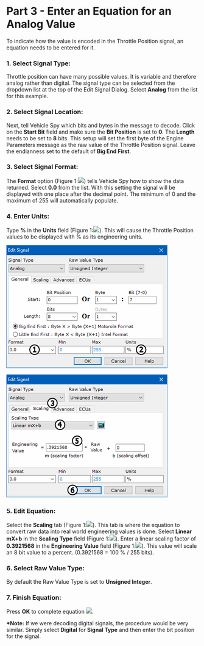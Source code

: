 # Part 3 - Enter an Equation for an Analog Value

To indicate how the value is encoded in the Throttle Position signal, an equation needs to be entered for it.

### 1. Select Signal Type:

Throttle position can have many possible values. It is variable and therefore analog rather than digital. The signal type can be selected from the dropdown list at the top of the Edit Signal Dialog. Select **Analog** from the list for this example.

### 2. Select Signal Location:

Next, tell Vehicle Spy which bits and bytes in the message to decode. Click on the **Start Bit** field and make sure the **Bit Position** is set to **0**. The **Length** needs to be set to **8** bits. This setup will set the first byte of the Engine Parameters message as the raw value of the Throttle Position signal. Leave the endianness set to the default of **Big End First**.

### 3. Select Signal Format:

The **Format** option (Figure 1:![](https://cdn.intrepidcs.net/support/VehicleSpy/assets/smOne.gif)) tells Vehicle Spy how to show the data returned.  Select **0.0** from the list. With this setting the signal will be displayed with one place after the decimal point. The minimum of 0 and the maximum of 255 will automatically populate.

### 4. Enter Units:

Type **%** in the **Units** field (Figure 1:![](https://cdn.intrepidcs.net/support/VehicleSpy/assets/smTwo.gif)). This will cause the Throttle Position values to be displayed with % as its engineering units.

![](../../.gitbook/assets/spyexample3.3.1.gif)

![Figure 1: Entering an equation for an analog signal.](../../.gitbook/assets/spyexample3.3.2.gif)

### 5. Edit Equation:

Select the **Scaling** tab (Figure 1:![](https://cdn.intrepidcs.net/support/VehicleSpy/assets/smThree.gif)). This tab is where the equation to convert raw data into real world engineering values is done. Select **Linear mX+b** in the **Scaling Type** field (Figure 1:![](https://cdn.intrepidcs.net/support/VehicleSpy/assets/smFour.gif)). Enter a linear scaling factor of **0.3921568** in the **Engineering Value** field (Figure 1:![](https://cdn.intrepidcs.net/support/VehicleSpy/assets/smFive.gif)). This value will scale an 8 bit value to a percent. (0.3921568 = 100 % / 255 bits).

### 6. Select Raw Value Type:

By default the Raw Value Type is set to **Unsigned Integer**.

### 7. Finish Equation:

Press **OK** to complete equation ![](https://cdn.intrepidcs.net/support/VehicleSpy/assets/smSix.gif).

**\*Note:** If we were decoding digital signals, the procedure would be very similar. Simply select **Digital** for **Signal Type** and then enter the bit position for the signal.
